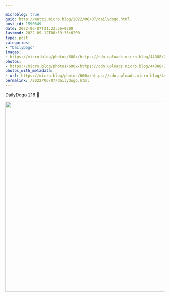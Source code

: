 ```yaml
---

microblog: true
guid: http://matti.micro.blog/2022/06/07/dailydogo.html
post_id: 1590649
date: 2022-06-07T21:23:56+0200
lastmod: 2022-09-12T08:59:33+0200
type: post
categories:
- "DailyDogo"
images:
- https://micro.blog/photos/600x/https://cdn.uploads.micro.blog/44388/2022/acbbf32be9.jpg
photos:
- https://micro.blog/photos/600x/https://cdn.uploads.micro.blog/44388/2022/acbbf32be9.jpg
photos_with_metadata:
- url: https://micro.blog/photos/600x/https://cdn.uploads.micro.blog/44388/2022/acbbf32be9.jpg
permalink: /2022/06/07/dailydogo.html
---
```

DailyDogo 216 🐶

<img src="/media/uploads/2022/acbbf32be9.jpg" width="600" height="600" alt="" />
